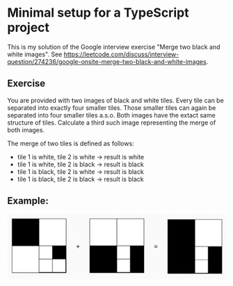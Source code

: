 # Minimal setup for a TypeScript project

This is my solution of the Google interview exercise "Merge two black and white images". See https://leetcode.com/discuss/interview-question/274236/google-onsite-merge-two-black-and-white-images.

## Exercise

You are provided with two images of black and white tiles. Every tile can be separated into exactly four smaller tiles. Those smaller tiles can again be separated into four smaller tiles a.s.o. Both images have the extact same structure of tiles. Calculate a third such image representing the merge of both images.

The merge of two tiles is defined as follows:

-   tile 1 is white, tile 2 is white -> result is white
-   tile 1 is white, tile 2 is black -> result is black
-   tile 1 is black, tile 2 is white -> result is black
-   tile 1 is black, tile 2 is black -> result is black

## Example:

![Example](example.png 'Example')
